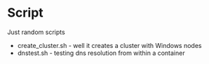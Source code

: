 # Script

Just random scripts

- create_cluster.sh - well it creates a cluster with Windows nodes
- dnstest.sh - testing dns resolution from within a container